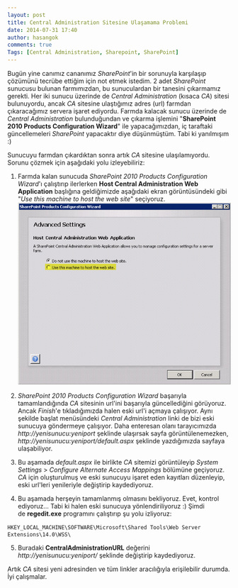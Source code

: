 ```yaml
---
layout: post
title: Central Administration Sitesine Ulaşamama Problemi
date: 2014-07-31 17:40
author: hasangok
comments: true
Tags: [Central Administration, Sharepoint, SharePoint]
---
```

Bugün yine canımız cananımız *SharePoint*'in bir sorunuyla karşılaşıp çözümünü tecrübe ettiğim için not etmek istedim.
2 adet *SharePoint* sunucusu bulunan farmımızdan, bu sunuculardan bir tanesini çıkarmamız gerekti. Her iki sunucu üzerinde de *Central Administration* (kısaca *CA*) sitesi bulunuyordu, ancak *CA* sitesine ulaştığımız adres (url) farmdan çıkaracağımız servera işaret ediyordu. Farmda kalacak sunucu üzerinde de *Central Administration* bulunduğundan ve çıkarma işlemini "**SharePoint 2010 Products Configuration Wizard**" ile yapacağımızdan, iç taraftaki güncellemeleri *SharePoint* yapacaktır diye düşünmüştüm. Tabi ki yanılmışım :)

Sunucuyu farmdan çıkardıktan sonra artık *CA* sitesine ulaşılamıyordu. Sorunu çözmek için aşağıdaki yolu izleyebiliriz:

1. Farmda kalan sunucuda *SharePoint 2010 Products Configuration Wizard*'ı çalıştırıp ilerlerken **Host Central Administration Web Application** başlığına geldiğimizde aşağıdaki ekran görüntüsündeki gibi "*Use this machine to host the web site*" seçiyoruz.
![Use-this-machine-to-host-the-web-site](https://raw.githubusercontent.com/hasangok/hasangok.github.io/master/uploads/2014/07/Use-this-machine-to-host-the-web-site.jpg "Use-this-machine-to-host-the-web-site")

2. *SharePoint 2010 Products Configuration Wizard* başarıyla tamamlandığında *CA* sitesinin url'ini başarıyla güncellediğini görüyoruz. Ancak *Finish*'e tıkladığımızda halen eski url'i açmaya çalışıyor. Aynı şekilde başlat menüsündeki *Central Administration* linki de bizi eski sunucuya göndermeye çalışıyor. Daha enteresan olanı tarayıcımızda *http://yenisunucu:yeniport* şeklinde ulaşırsak sayfa görüntülenemezken, *http://yenisunucu:yeniport/default.aspx* şeklinde yazdığımızda sayfaya ulaşabiliyor.

3. Bu aşamada *default.aspx* ile birlikte *CA* sitemizi görüntüleyip *System Settings* &gt; *Configure Alternate Access Mappings* bölümüne geçiyoruz. *CA* için oluşturulmuş ve eski sunucuyu işaret eden kayıtları düzenleyip, eski url'leri yenileriyle değiştirip kaydediyoruz.

4. Bu aşamada herşeyin tamamlanmış olmasını bekliyoruz. Evet, kontrol ediyoruz... Tabi ki halen eski sunucuya yönlendiriliyoruz :) Şimdi de **regedit.exe** programını çalıştırıp şu yolu izliyoruz:
```
HKEY_LOCAL_MACHINE\SOFTWARE\Microsoft\Shared Tools\Web Server Extensions\14.0\WSS\
```
5. Buradaki **CentralAdministrationURL** değerini *http://yenisunucu:yeniport/* şeklinde değiştirip kaydediyoruz.

Artık *CA* sitesi yeni adresinden ve tüm linkler aracılığıyla erişilebilir durumda.
İyi çalışmalar.
